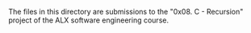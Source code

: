 The files in this directory are submissions to the "0x08. C - Recursion" project
of the ALX software engineering course.
